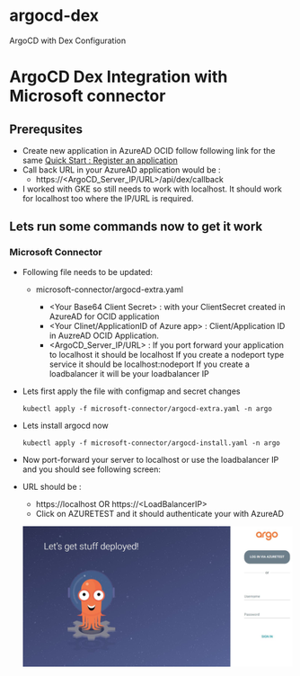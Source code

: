 # argocd-dex
ArgoCD with Dex Configuration
# ArgoCD Dex Integration with Microsoft connector 
## Prerequsites 
- Create new application in AzureAD OCID follow following link for the same
    [Quick Start : Register an application](https://docs.microsoft.com/en-us/azure/active-directory/develop/quickstart-register-app)
- Call back URL in your AzureAD application would be : 
    - https://<ArgoCD_Server_IP/URL>/api/dex/callback
- I worked with GKE so still needs to work with localhost. It should work for localhost too where the IP/URL is required.
 
## Lets run some commands now to get it work
### Microsoft Connector

- Following file needs to be updated: 
    - microsoft-connector/argocd-extra.yaml 

       -  \<Your Base64 Client Secret> : with your ClientSecret created in AzureAD for OCID application
       -  <Your Clinet/ApplicationID of Azure app> : Client/Application ID in AuzreAD OCID Application. 
       -  <ArgoCD_Server_IP/URL> : If you port forward your application to localhost it should be localhost
                                    If you create a nodeport type service it should be localhost:nodeport
                                    If you create a loadbalancer it will be your loadbalancer IP
- Lets first apply the file with configmap and secret changes 
    ```
    kubectl apply -f microsoft-connector/argocd-extra.yaml -n argo 
    ```
- Lets install argocd now
    ```
    kubectl apply -f microsoft-connector/argocd-install.yaml -n argo 
    ```
       
- Now port-forward your server to localhost or use the loadbalancer IP and you should see following screen: 
- URL should be : 
    -   https://localhost OR https://\<LoadBalancerIP>
    - Click on AZURETEST and it should authenticate your with AzureAD

    ![Login Page](ss/Login.JPG)